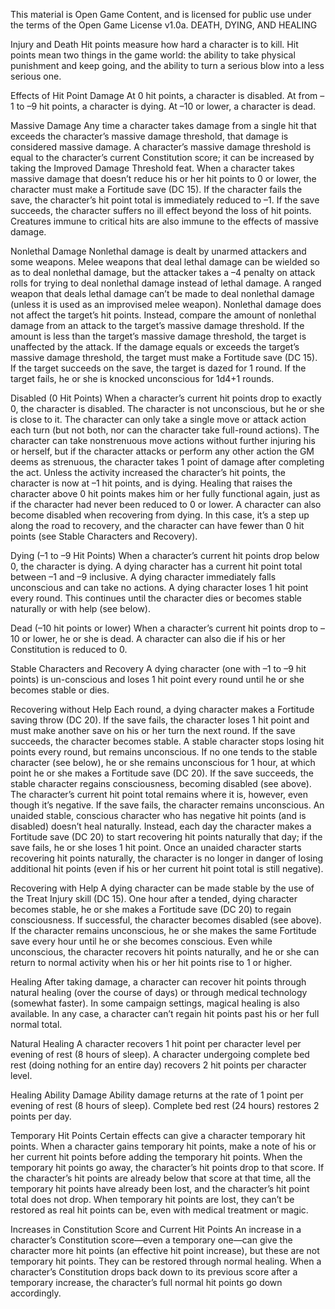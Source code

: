 This material is Open Game Content, and is licensed for public use under the terms of the Open Game License v1.0a.
DEATH, DYING, AND HEALING

Injury and Death
Hit points measure how hard a character is to kill.  Hit points mean two things in the game world: the ability to take physical punishment and keep going, and the ability to turn a serious blow into a less serious one.

Effects of Hit Point Damage
At 0 hit points, a character is disabled.
At from –1 to –9 hit points, a character is dying.
At –10 or lower, a character is dead.

Massive Damage
Any time a character takes damage from a single hit that exceeds the character’s massive damage threshold, that damage is considered massive damage. A character’s massive damage threshold is equal to the character’s current Constitution score; it can be increased by taking the Improved Damage Threshold feat.
When a character takes massive damage that doesn’t reduce his or her hit points to 0 or lower, the character must make a Fortitude save (DC 15). If the character fails the save, the character’s hit point total is immediately reduced to –1. If the save succeeds, the character suffers no ill effect beyond the loss of hit points.
Creatures immune to critical hits are also immune to the effects of massive damage.

Nonlethal Damage
Nonlethal damage is dealt by unarmed attackers and some weapons. Melee weapons that deal lethal damage can be wielded so as to deal nonlethal damage, but the attacker takes a –4 penalty on attack rolls for trying to deal nonlethal damage instead of lethal damage. A ranged weapon that deals lethal damage can’t be made to deal nonlethal damage (unless it is used as an improvised melee weapon).
Nonlethal damage does not affect the target’s hit points. Instead, compare the amount of nonlethal damage from an attack to the target’s massive damage threshold. If the amount is less than the target’s massive damage threshold, the target is unaffected by the attack.
If the damage equals or exceeds the target’s massive damage threshold, the target must make a Fortitude save (DC 15). If the target succeeds on the save, the target is dazed for 1 round. If the target fails, he or she is knocked unconscious for 1d4+1 rounds.

Disabled (0 Hit Points)
When a character’s current hit points drop to exactly 0, the character is disabled. The character is not unconscious, but he or she is close to it. The character can only take a single move or attack action each turn (but not both, nor can the character take full-round actions). The character can take nonstrenuous move actions without further injuring his or herself, but if the character attacks or perform any other action the GM deems as strenuous, the character takes 1 point of damage after completing the act. Unless the activity increased the character’s hit points, the character is now at –1 hit points, and is dying.
Healing that raises the character above 0 hit points makes him or her fully functional again, just as if the character had never been reduced to 0 or lower.
A character can also become disabled when recovering from dying. In this case, it’s a step up along the road to recovery, and the character can have fewer than 0 hit points (see Stable Characters and Recovery).

Dying (–1 to –9 Hit Points)
When a character’s current hit points drop below 0, the character is dying. A dying character has a current hit point total between –1 and –9 inclusive.
A dying character immediately falls unconscious and can take no actions.
A dying character loses 1 hit point every round. This continues until the character dies or becomes stable naturally or with help (see below).

Dead (–10 hit points or lower)
When a character’s current hit points drop to –10 or lower, he or she is dead. A character can also die if his or her Constitution is reduced to 0.

Stable Characters and Recovery
A dying character (one with –1 to –9 hit points) is un-conscious and loses 1 hit point every round until he or she becomes stable or dies.

Recovering without Help
Each round, a dying character makes a Fortitude saving throw (DC 20). If the save fails, the character loses 1 hit point and must make another save on his or her turn the next round.
If the save succeeds, the character becomes stable. A stable character stops losing hit points every round, but remains unconscious.
If no one tends to the stable character (see below), he or she remains unconscious for 1 hour, at which point he or she makes a Fortitude save (DC 20). If the save succeeds, the stable character regains consciousness, becoming disabled (see above).
The character’s current hit point total remains where it is, however, even though it’s negative. If the save fails, the character remains unconscious.
An unaided stable, conscious character who has negative hit points (and is disabled) doesn’t heal naturally. Instead, each day the character makes a Fortitude save (DC 20) to start recovering hit points naturally that day; if the save fails, he or she loses 1 hit point.
Once an unaided character starts recovering hit points naturally, the character is no longer in danger of losing additional hit points (even if his or her current hit point total is still negative).

Recovering with Help
A dying character can be made stable by the use of the Treat Injury skill (DC 15).
One hour after a tended, dying character becomes stable, he or she makes a Fortitude save (DC 20) to regain consciousness. If successful, the character becomes disabled (see above). If the character remains unconscious, he or she makes the same Fortitude save every hour until he or she becomes conscious. Even while unconscious, the character recovers hit points naturally, and he or she can return to normal activity when his or her hit points rise to 1 or higher.

Healing
After taking damage, a character can recover hit points through natural healing (over the course of days) or through medical technology (somewhat faster). In some campaign settings, magical healing is also available. In any case, a character can’t regain hit points past his or her full normal total.

Natural Healing
A character recovers 1 hit point per character level per evening of rest (8 hours of sleep).
A character undergoing complete bed rest (doing nothing for an entire day) recovers 2 hit points per character level.

Healing Ability Damage
Ability damage returns at the rate of 1 point per evening of rest (8 hours of sleep). Complete bed rest (24 hours) restores 2 points per day.

Temporary Hit Points
Certain effects can give a character temporary hit points. When a character gains temporary hit points, make a note of his or her current hit points before adding the temporary hit points. When the temporary hit points go away, the character’s hit points drop to that score. If the character’s hit points are already below that score at that time, all the temporary hit points have already been lost, and the character’s hit point total does not drop.
When temporary hit points are lost, they can’t be restored as real hit points can be, even with medical treatment or magic.

Increases in Constitution Score and Current Hit Points
An increase in a character’s Constitution score—even a temporary one—can give the character more hit points (an effective hit point increase), but these are not temporary hit points. They can be restored through normal healing. When a character’s Constitution drops back down to its previous score after a temporary increase, the character’s full normal hit points go down accordingly.
